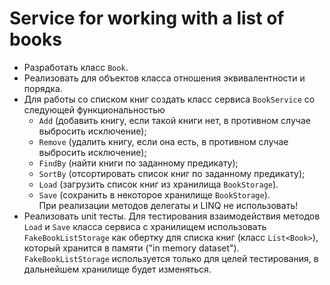 ﻿# Service for working with a list of books- Разработать класс `Book`.- Реализовать для объектов класса отношения эквивалентности и порядка.- Для работы со списком книг создать класс сервиса `BookService` со следующей функциональностью    - `Add` (добавить книгу, если такой книги нет, в противном случае выбросить исключение);     - `Remove` (удалить книгу, если она есть, в противном случае выбросить исключение);     - `FindBy` (найти книги по заданному предикату);     - `SortBy` (отсортировать список книг по заданному предикату);        - `Load` (загрузить список книг из хранилища `BookStorage`).     - `Save` (сохранить в некоторое хранилище `BookStorage`).           При реализации методов делегаты и LINQ не использовать!- Реализовать unit тесты. Для тестирования взаимодействия методов `Load` и `Save` класса сервиса с хранилищем использовать `FakeBookListStorage` как обертку для списка книг (класс `List<Book>`), который хранится в памяти ("in memory dataset"). `FakeBookListStorage` используется только для целей тестирования, в дальнейшем хранилище будет изменяться.
